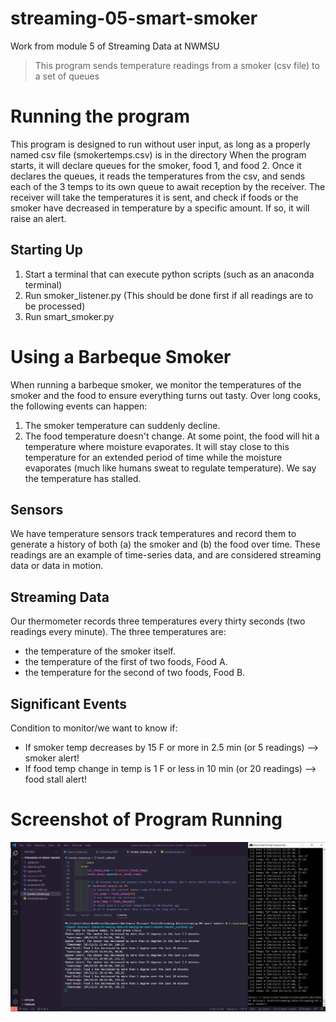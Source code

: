# streaming-05-smart-smoker
Work from module 5 of Streaming Data at NWMSU

> This program sends temperature readings from a smoker (csv file) to a set of queues

# Running the program
This program is designed to run without user input, as long as a properly named csv file (smokertemps.csv) is in the directory
When the program starts, it will declare queues for the smoker, food 1, and food 2.
Once it declares the queues, it reads the temperatures from the csv, and sends each of the 3 temps to its own queue to await reception by the receiver.
The receiver will take the temperatures it is sent, and check if foods or the smoker have decreased in temperature by a specific amount. If so, it will raise an alert.

## Starting Up
1. Start a terminal that can execute python scripts (such as an anaconda terminal)
2. Run smoker_listener.py (This should be done first if all readings are to be processed)
3. Run smart_smoker.py

# Using a Barbeque Smoker
When running a barbeque smoker, we monitor the temperatures of the smoker and the food to ensure everything turns out tasty. Over long cooks, the following events can happen:

1. The smoker temperature can suddenly decline.
2. The food temperature doesn't change. At some point, the food will hit a temperature where moisture evaporates. It will stay close to this temperature for an extended period of time while the moisture evaporates (much like humans sweat to regulate temperature). We say the temperature has stalled.

## Sensors
We have temperature sensors track temperatures and record them to generate a history of both (a) the smoker and (b) the food over time. These readings are an example of time-series data, and are considered streaming data or data in motion.

## Streaming Data
Our thermometer records three temperatures every thirty seconds (two readings every minute). The three temperatures are:

- the temperature of the smoker itself.
- the temperature of the first of two foods, Food A.
- the temperature for the second of two foods, Food B.
 
## Significant Events
Condition to monitor/we want to know if:

- If smoker temp decreases by 15 F or more in 2.5 min (or 5 readings)  --> smoker alert!
- If food temp change in temp is 1 F or less in 10 min (or 20 readings)  --> food stall alert!

# Screenshot of Program Running
![img](allworking2.PNG)

